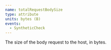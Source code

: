 ```yaml
---
name: totalRequestBodySize
type: attribute
units: bytes (B)
events:
  - SyntheticCheck
---
```


The size of the body request to the host, in bytes.
